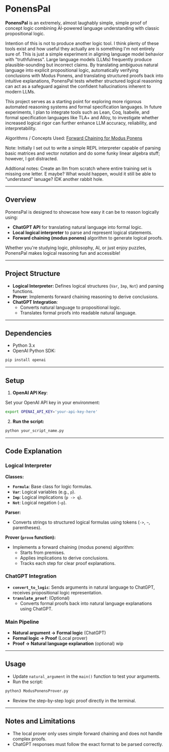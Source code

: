# PonensPal

**PonensPal** is an extremely, almost laughably simple, simple proof of concept logic combining AI-powered language understanding with classic propositional logic.  

Intention of this is not to produce another logic tool.  I think plenty of these tools exist and how useful they actually are is something I'm not entirely sure of.  This is just a simple experiment in aligning language model behavior with "truthfulness". Large language models (LLMs) frequently produce plausible-sounding but incorrect claims. By translating ambiguous natural language into explicit propositional logic, automatically verifying conclusions with Modus Ponens, and translating structured proofs back into intuitive explanations, PonensPal tests whether structured logical reasoning can act as a safeguard against the confident hallucinations inherent to modern LLMs.

This project serves as a starting point for exploring more rigorous automated reasoning systems and formal specification languages. In future experiments, I plan to integrate tools such as Lean, Coq, Isabelle, and formal specification languages like TLA+ and Alloy, to investigate whether increased logical rigor can further enhance LLM accuracy, reliability, and interpretability.

Algorithms / Concepts Used: [Forward Chaining for Modus Ponens](https://en.wikipedia.org/wiki/Forward_chaining)

Note: Initially I set out to write a simple REPL interpreter capable of parsing basic matrices and vector notation and do some funky linear algebra stuff; however, I got distracted.  

Addtional notes: Create an llm from scratch where entire training set is missing one letter.  E maybe?  What would happen, would it still be able to "understand" lanuage?  IDK another rabbit hole.

---

## Overview

PonensPal is designed to showcase how easy it can be to reason logically using:

- **ChatGPT API** for translating natural language into formal logic.
- **Local logical interpreter** to parse and represent logical statements.
- **Forward chaining (modus ponens)** algorithm to generate logical proofs.

Whether you're studying logic, philosophy, AI, or just enjoy puzzles, PonensPal makes logical reasoning fun and accessible!

---

## Project Structure

- **Logical Interpreter:** Defines logical structures (`Var`, `Imp`, `Not`) and parsing functions.
- **Prover**: Implements forward chaining reasoning to derive conclusions.
- **ChatGPT Integration**:
  - Converts natural language to propositional logic.
  - Translates formal proofs into readable natural language.

---

## Dependencies

- Python 3.x
- OpenAI Python SDK:

```bash
pip install openai
```

---

## Setup

1. **OpenAI API Key**:

Set your OpenAI API key in your environment:

```bash
export OPENAI_API_KEY='your-api-key-here'
```

2. **Run the script:**

```bash
python your_script_name.py
```

---

## Code Explanation

### Logical Interpreter

**Classes:**

- **`Formula`**: Base class for logic formulas.
- **`Var`**: Logical variables (e.g., `p`).
- **`Imp`**: Logical implications (`p -> q`).
- **`Not`**: Logical negation (`~p`).

**Parser:**

- Converts strings to structured logical formulas using tokens (`->`, `~`, parentheses).

**Prover (`prove` function):**

- Implements a forward chaining (modus ponens) algorithm:
  - Starts from premises.
  - Applies implications to derive conclusions.
  - Tracks each step for clear proof explanations.

### ChatGPT Integration

- **`convert_to_logic`**: Sends arguments in natural language to ChatGPT, receives propositional logic representation.
- **`translate_proof`**: (Optional)
  - Converts formal proofs back into natural language explanations using ChatGPT.

### Main Pipeline

- **Natural argument -> Formal logic** (ChatGPT)
- **Formal logic -> Proof** (Local prover)
- **Proof -> Natural language explanation** (optional) wip

---

##  Usage

- Update `natural_argument` in the `main()` function to test your arguments.
- Run the script:

```bash
python3 ModusPonensProver.py
```

- Review the step-by-step logic proof directly in the terminal.

---

##  Notes and Limitations

- The local prover only uses simple forward chaining and does not handle complex proofs.
- ChatGPT responses must follow the exact format to be parsed correctly.

